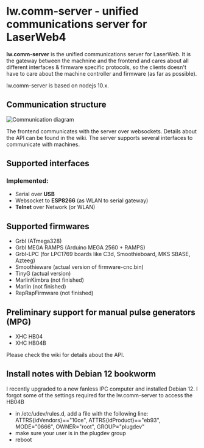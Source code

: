 # lw.comm-server - unified communications server for LaserWeb4

**lw.comm-server** is the unified communications server for LaserWeb. It is the gateway between the machnine and the frontend and cares about all different interfaces & firmware specific protocols, so the clients doesn't have to care about the machine controller and firmware (as far as possible).

lw.comm-server is based on nodejs 10.x.

## Communication structure
![Communication diagram](https://github.com/LaserWeb/lw.comm-server/blob/master/doc/communications-diagram.jpg)

The frontend communicates with the server over websockets. Details about the API can be found in the wiki. 
The server supports several interfaces to communicate with machines.

## Supported interfaces

### Implemented:
* Serial over **USB**
* Websocket to **ESP8266** (as WLAN to serial gateway)
* **Telnet** over Network (or WLAN)

## Supported firmwares
* Grbl (ATmega328)
* Grbl MEGA RAMPS (Arduino MEGA 2560 + RAMPS)
* Grbl-LPC (for LPC1769 boards like C3d, Smoothieboard, MKS SBASE, Azteeg)
* Smoothieware (actual version of firmware-cnc.bin)
* TinyG (actual version)
* MarlinKimbra (not finished)
* Marlin (not finished)
* RepRapFirmware (not finished)

## Preliminary support for manual pulse generators (MPG)
* XHC HB04
* XHC HB04B

Please check the wiki for details about the API.

## Install notes with Debian 12 bookworm
I recently upgraded to a new fanless IPC computer and installed Debian 12. I forgot some of the settings required for the lw.comm-server to access the HB04B
- in /etc/udev/rules.d, add a file with the following line:
  ATTRS{idVendors}=="10ce", ATTRS{idProduct}=="eb93", MODE="0666", OWNER="root", GROUP="plugdev"
- make sure your user is in the plugdev group
- reboot
